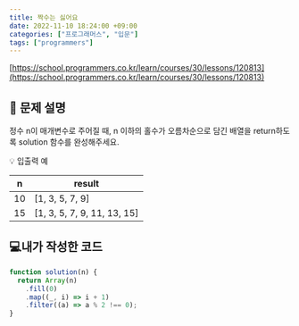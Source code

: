 ```yaml
---
title: 짝수는 싫어요
date: 2022-11-10 18:24:00 +09:00
categories: ["프로그래머스", "입문"]
tags: ["programmers"]
---
```


[https://school.programmers.co.kr/learn/courses/30/lessons/120813](https://school.programmers.co.kr/learn/courses/30/lessons/120813)

## 📔 문제 설명

정수 n이 매개변수로 주어질 때, n 이하의 홀수가 오름차순으로 담긴 배열을 return하도록 solution 함수를 완성해주세요.

💡 입출력 예

| n   | result                      |
| --- | --------------------------- |
| 10  | [1, 3, 5, 7, 9]             |
| 15  | [1, 3, 5, 7, 9, 11, 13, 15] |

## 💻내가 작성한 코드

```js
function solution(n) {
  return Array(n)
    .fill(0)
    .map((_, i) => i + 1)
    .filter((a) => a % 2 !== 0);
}
```
